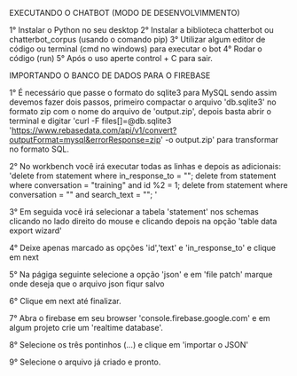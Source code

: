EXECUTANDO O CHATBOT (MODO DE DESENVOLVIMMENTO)

1° Instalar o Python no seu desktop
2° Instalar a biblioteca chatterbot ou chatterbot_corpus (usando o comando pip)
3° Utilizar algum editor de código ou terminal (cmd no windows) para executar o bot
4° Rodar o código (run)
5° Após o uso aperte control + C para sair.

IMPORTANDO O BANCO DE DADOS PARA O FIREBASE

1° É necessário que passe o formato do sqlite3 para MySQL
sendo assim devemos fazer dois passos, primeiro compactar o arquivo 'db.sqlite3' no formato zip com o nome do arquivo de 'output.zip',
depois basta abrir o terminal e digitar 'curl -F files[]=@db.sqlite3 'https://www.rebasedata.com/api/v1/convert?outputFormat=mysql&errorResponse=zip' -o output.zip' para transformar no formato SQL.

2° No workbench você irá executar todas as linhas e depois as adicionais:
'delete from statement where in_response_to = "";
 delete from statement where conversation = "training" and id %2 = 1;
 delete from statement where conversation = "" and search_text = "";
'

3° Em seguida você irá selecionar a tabela 'statement' nos schemas clicando no lado direito do mouse e clicando depois na opção 'table data export wizard'

4° Deixe apenas marcado as opções 'id','text' e 'in_response_to' e clique em next

5° Na págiga seguinte selecione a opção 'json' e em 'file patch' marque onde deseja que o arquivo json fiqur salvo

6° Clique em next até finalizar.

7° Abra o firebase em seu browser 'console.firebase.google.com' e em algum projeto crie um 'realtime database'.

8° Selecione os três pontinhos (...) e clique em 'importar o JSON'

9° Selecione o arquivo já criado e pronto.
